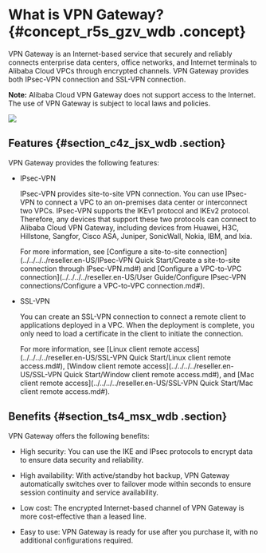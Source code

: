 # What is VPN Gateway? {#concept_r5s_gzv_wdb .concept}

VPN Gateway is an Internet-based service that securely and reliably connects enterprise data centers, office networks, and Internet terminals to Alibaba Cloud VPCs through encrypted channels. VPN Gateway provides both IPsec-VPN connection and SSL-VPN connection.

**Note:** Alibaba Cloud VPN Gateway does not support access to the Internet. The use of VPN Gateway is subject to local laws and policies.

![](http://static-aliyun-doc.oss-cn-hangzhou.aliyuncs.com/assets/img/13346/15554652596217_en-US.png)

## Features {#section_c4z_jsx_wdb .section}

VPN Gateway provides the following features:

-   IPsec-VPN

    IPsec-VPN provides site-to-site VPN connection. You can use IPsec-VPN to connect a VPC to an on-premises data center or interconnect two VPCs. IPsec-VPN supports the IKEv1 protocol and IKEv2 protocol. Therefore, any devices that support these two protocols can connect to Alibaba Cloud VPN Gateway, including devices from Huawei, H3C, Hillstone, Sangfor, Cisco ASA, Juniper, SonicWall, Nokia, IBM, and Ixia.

    For more information, see [Configure a site-to-site connection](../../../../reseller.en-US/IPsec-VPN Quick Start/Create a site-to-site connection through IPsec-VPN.md#) and [Configure a VPC-to-VPC connection](../../../../reseller.en-US/User Guide/Configure IPsec-VPN connections/Configure a VPC-to-VPC connection.md#).

-   SSL-VPN

    You can create an SSL-VPN connection to connect a remote client to applications deployed in a VPC. When the deployment is complete, you only need to load a certificate in the client to initiate the connection.

    For more information, see [Linux client remote access](../../../../reseller.en-US/SSL-VPN Quick Start/Linux client remote access.md#), [Window client remote access](../../../../reseller.en-US/SSL-VPN Quick Start/Window client remote access.md#), and [Mac client remote access](../../../../reseller.en-US/SSL-VPN Quick Start/Mac client remote access.md#).


## Benefits {#section_ts4_msx_wdb .section}

VPN Gateway offers the following benefits:

-   High security: You can use the IKE and IPsec protocols to encrypt data to ensure data security and reliability.

-   High availability: With active/standby hot backup, VPN Gateway automatically switches over to failover mode within seconds to ensure session continuity and service availability.

-   Low cost: The encrypted Internet-based channel of VPN Gateway is more cost-effective than a leased line.

-   Easy to use: VPN Gateway is ready for use after you purchase it, with no additional configurations required.


